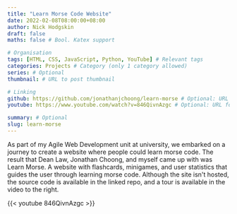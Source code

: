 ```yaml
---
title: "Learn Morse Code Website"
date: 2022-02-08T08:00:00+08:00
author: Nick Hodgskin
draft: false
maths: false # Bool. Katex support

# Organisation
tags: [HTML, CSS, JavaScript, Python, YouTube] # Relevant tags
categories: Projects # Category (only 1 category allowed)
series: # Optional
thumbnail: # URL to post thumbnail

# Linking
github: https://github.com/jonathanjchoong/learn-morse # Optional: URL for specific GitHub repo
youtube: https://www.youtube.com/watch?v=846QivnAzgc # Optional: URL for specific YouTube video from the channel

summary: # Optional
slug: learn-morse
---
```


As part of my Agile Web Development unit at university, we embarked on a journey to create a website where people could learn morse code. The result that Dean Law, Jonathan Choong, and myself came up with was Learn Morse. A website with flashcards, minigames, and user statistics that guides the user through learning morse code. Although the site isn't hosted, the source code is available in the linked repo, and a tour is available in the video to the right.

{{< youtube 846QivnAzgc >}}
